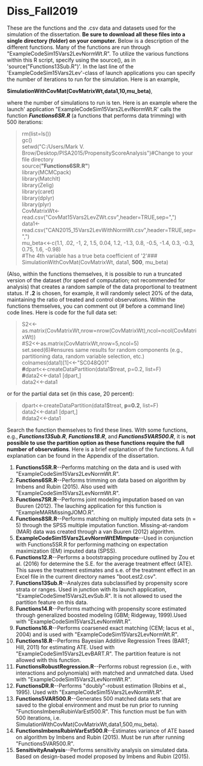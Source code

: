 # Diss_Fall2019
<p>These are the functions and the .csv data and datasets used for the simulation of the dissertation. <strong> Be sure to download all these files into a single directory (folder) on your computer.</strong> Below is a description of the different functions. Many of the functions are run through "ExampleCodeSim15Vars2LevNormWt.R". To utilize the various functions within this R script, specify using the source(), as in 'source("Functions13Sub.R")'. In the last line of the 'ExampleCodeSim15Vars2Lev'-class of launch applications you can specify the number of iterations to run for the simulation. Here is an example,</p>
<p> <strong>SimulationWithCovMat(CovMatrixWt,data1,10,mu_beta)</strong>,</p> 

<p>where the number of simulations to run is ten. Here is an example where the launch' application "ExampleCodeSim15Vars2LevlNormWt.R' calls the function <strong><i>Functions6SR.R</i></strong> (a functions that performs data trimming) with 500 iterations:</p>

>rm(list=ls())<br>
>gc()<br>
>setwd("C:/Users/Mark V. Brow/Desktop/PISA2015/PropensityScoreAnalysis")#Change to your file directory<br>
>source(<strong>"Functions6SR.R"</strong>)<br>
>library(MCMCpack)<br>
>library(MatchIt)<br>
>library(Zelig)<br>
>library(caret)<br>
>library(dplyr)<br>
>library(plyr)<br>
>CovMatrixWt<-read.csv("CovMat15Vars2LevZWt.csv",header=TRUE,sep=",")<br>
>data1<-read.csv("CAN2015_15Vars2LevWithNormWt.csv",header=TRUE,sep=",")<br>
>mu_beta<<-c(1.1, .02, -1, 2, 1.5, 0.04, 1.2, -1.3, 0.8, -0.5, -1.4, 0.3, -0.3, 0.75, 1.6, -0.98)<br>
>#The 4th variable has a true beta coefficient of '2'###<br>
>SimulationWithCovMat(CovMatrixWt, data1, <strong>500</strong>, mu_beta)<br> 
<p>(Also, within the functions themselves, it is possible to run a truncated version of the dataset (for speed of computation; not recommended for analysis) that creates a random sample of the data proportional to treatment status. If <strong>.2</strong> is chosen, for example, it will randomly select 20% of the data, maintaining the ratio of treated and control observations. Within the functions themselves, you can comment out (# before a command line) code lines. Here is code for the full data set:</p>
<blockquote>
S2<<-as.matrix(CovMatrixWt,nrow=nrow(CovMatrixWt),ncol=ncol(CovMatrixWt))<br>
#S2<<-as.matrix(CovMatrixWt,nrow=5,ncol=5)<br>
set.seed(6)#ensures same results for random components (e.g., partitioning data, random variable selection, etc.)<br>
colnames(data1)[1]<<-"SC048Q01"<br>
<strong>#</strong>dpart<<-createDataPartition(data1$treat, p=0.2, list=F)<br>
<strong>#</strong>data2<<-data1 [dpart,]<br>
data2<<-data1<br>
   </blockquote>
or for the partial data set (in this case, 20 percent):<br>
<blockquote>
dpart<<-createDataPartition(data1$treat, <strong>p=0.2</strong>, list=F)<br>
data2<<-data1 [dpart,]<br>
#data2<<-data1<br>
</blockquote>
<p>Search the function themselves to find these lines. With some functions, e.g.,<strong><i> Functions13Sub.R</strong></i>, <strong><i>Functions18.R</strong></i>, and<strong><i> Functions5VAR500.R</strong></i>, it is <strong>not possible to use the partition option as these functions require the full number of observations</strong>. Here is a brief explanation of the functions. A full explanation can be found in the Appendix of the dissertation.</p>
<ol>
<li><strong>Functions5SR.R</strong>--Performs matching on the data and is used with "ExampleCodeSim15Vars2LevNormWt.R".</li>
<li><strong>Functions6SR.R</strong>--Performs trimming on data based on algorithm by Imbens and Rubin (2015). Also used with  
   "ExampleCodeSim15Vars2LevNormWt.R".</li>
<li><strong>Functions7SR.R</strong>--Performs joint modeling imputation based on van Buuren (2012). The lauching application for this function is "ExampleMARMissingJOMO.R".</li>
<li><strong>Functions8SR.R</strong>--Performs matching on multiply imputed data sets (n = 5) through the SPSS multiple imputation function. Missing-at-random (MAR) data was created through a van Buuren (2012) algorithm.</li>
<li><strong>ExampleCodeSim15Vars2LevNormWtEMImpute</strong>--Used in conjunction with Functions5SR.R for performing mathcing on expectation maximization (EM) imputed data (SPSS).</li>
<li><strong>Functions12.R</strong>--Performs a bootstrapping procedure outlined by Zou et al. (2016) for determine the S.E. for the average treatment effect (ATE). This saves the treatment estimates and s.e. of the treatment effect in an Excel file in the current directory names "boot.est2.csv".</li>
<li><strong>Functions13Sub.R</strong>--Analyzes data subclassified by propensity score strata or ranges. Used in junction with its launch application, "ExampleCodeSime15Vars2LevSub.R". It is not allowed to used the partition feature on this data.</li>
<li><strong>Functions14.R</strong>--Performs mathcing with propensity score estimated through generalized boosted modeling (GBM; Ridgeway, 1999).Used with "ExampleCodeSim15Vars2LevNormWt.R".</li>
<li><strong>Functions16.R</strong>--Performs coarsened exact matching (CEM; Iacus et al., 2004) and is used with "ExampleCodeSim15Vars2LevNormWt.R".</li>
<li><strong>Functions18.R</strong>--Performs Bayesian Additive Regression Trees (BART; Hill, 2011) for estimating ATE. Used with "ExampleCodeSim15Vars2LevBART.R". The partition feature is not allowed with this function.</li>
<li><strong>FunctionsRobustRegression.R</strong>--Performs robust regression (i.e., with interactions and polynomials) with matched and unmatched data. Used with "ExampleCodeSim15Vars2LevNormWt.R".</li>
<li><strong>FunctionsDR.R</strong>--Performs "doubly"-robust estimation (Robins et al., 1995). Used with "ExampleCodeSim15Vars2LevNormWt.R".</li>
<li><strong>Functions5VAR500.R</strong>--Generates 500 matched data sets that are saved to the global environment and must be run prior to running "FunctionsImbensRubinVarEst500.R". This function must be fun with 500 iterations, i.e. SimulationWithCovMat(CovMatrixWt,data1,500,mu_beta). </li>
<li><strong>FunctionsImbensRubinVarEst500.R</strong>--Estimates variance of ATE based on algorithm by Imbens and Rubin (2015). Must be run after running "Functions5VAR500.R".</li>
<li><strong>SensitivityAnalysis</strong>--Performs sensitivity analysis on simulated data. Based on design-based model proposed by Imbens and Rubin (2015).</li>
   </ol>
